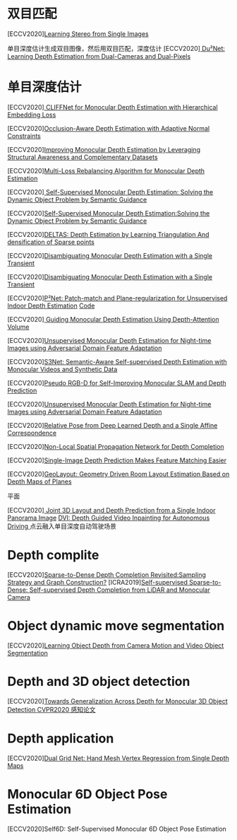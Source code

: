 # 双目匹配
[ECCV2020][Learning Stereo from Single Images](https://www.ecva.net/papers/eccv_2020/papers_ECCV/papers/123460698.pdf)

单目深度估计生成双目图像，然后用双目匹配，深度估计
[ECCV2020][ Du²Net: Learning Depth Estimation from Dual-Cameras and Dual-Pixels](https://www.ecva.net/papers/eccv_2020/papers_ECCV/papers/123460562.pdf)


# 单目深度估计 
[ECCV2020][ CLIFFNet for Monocular Depth Estimation with Hierarchical Embedding Loss](https://www.ecva.net/papers/eccv_2020/papers_ECCV/papers/123500307.pdf)

[ECCV2020][Occlusion-Aware Depth Estimation with Adaptive Normal Constraints](https://www.ecva.net/papers/eccv_2020/papers_ECCV/papers/123540613.pdf)

[ECCV2020][Improving Monocular Depth Estimation by Leveraging Structural Awareness and Complementary Datasets](https://www.ecva.net/papers/eccv_2020/papers_ECCV/papers/123590086.pdf)

[ECCV2020][Multi-Loss Rebalancing Algorithm for Monocular Depth Estimation](https://www.ecva.net/papers/eccv_2020/papers_ECCV/papers/123620766.pdf)

[ECCV2020][ Self-Supervised Monocular Depth Estimation: Solving the Dynamic Object Problem by Semantic Guidance](https://www.ecva.net/papers/eccv_2020/papers_ECCV/papers/123650579.pdf)

[ECCV2020][Self-Supervised Monocular Depth Estimation:Solving the Dynamic Object Problem by Semantic Guidance](https://www.ecva.net/papers/eccv_2020/papers_ECCV/papers/123650579.pdf)

[ECCV2020][DELTAS: Depth Estimation by Learning Triangulation And densification of Sparse points](https://www.ecva.net/papers/eccv_2020/papers_ECCV/papers/123660103.pdf)

[ECCV2020][Disambiguating Monocular Depth Estimation with a Single Transient](https://www.ecva.net/papers/eccv_2020/papers_ECCV/papers/123660137.pdf)

[ECCV2020][Disambiguating Monocular Depth Estimation
with a Single Transient](https://www.ecva.net/papers/eccv_2020/papers_ECCV/papers/123660137.pdf)

[ECCV2020][P²Net: Patch-match and Plane-regularization for Unsupervised Indoor Depth Estimation](https://www.ecva.net/papers/eccv_2020/papers_ECCV/papers/123690205.pdf)
[Code](https://github.com/svip-lab/Indoor-SfMLearner)

[ECCV2020][ Guiding Monocular Depth Estimation Using Depth-Attention Volume](https://www.ecva.net/papers/eccv_2020/papers_ECCV/papers/123710579.pdf)

[ECCV2020][Unsupervised Monocular Depth Estimation for Night-time Images using Adversarial Domain Feature Adaptation](https://www.ecva.net/papers/eccv_2020/papers_ECCV/papers/123730443.pdf)

[ECCV2020][S3Net: Semantic-Aware Self-supervised Depth Estimation with Monocular Videos and Synthetic Data](https://www.ecva.net/papers/eccv_2020/papers_ECCV/papers/123750052.pdf)

[ECCV2020][Pseudo RGB-D for Self-Improving Monocular SLAM and Depth Prediction](https://www.ecva.net/papers/eccv_2020/papers_ECCV/papers/123560426.pdf)

[ECCV2020][Unsupervised Monocular Depth Estimation for Night-time Images using Adversarial Domain Feature Adaptation](https://www.ecva.net/papers/eccv_2020/papers_ECCV/papers/123730443.pdf)

[ECCV2020][Relative Pose from Deep Learned Depth and a Single Affine Correspondence](https://www.ecva.net/papers/eccv_2020/papers_ECCV/papers/123570613.pdf)

[ECCV2020][Non-Local Spatial Propagation Network for Depth Completion](https://www.ecva.net/papers/eccv_2020/papers_ECCV/papers/123580120.pdf)

[ECCV2020][Single-Image Depth Prediction Makes Feature Matching Easier](https://www.ecva.net/papers/eccv_2020/papers_ECCV/papers/123610460.pdf)

[ECCV2020][GeoLayout: Geometry Driven Room Layout Estimation Based on Depth Maps of Planes](https://www.ecva.net/papers/eccv_2020/papers_ECCV/html/2606_ECCV_2020_paper.php)

平面

[ECCV2020][ Joint 3D Layout and Depth Prediction from a Single Indoor Panorama Image](https://www.ecva.net/papers/eccv_2020/papers_ECCV/papers/123610647.pdf)
[DVI: Depth Guided Video Inpainting for Autonomous Driving ](https://www.ecva.net/papers/eccv_2020/papers_ECCV/papers/123660001.pdf)
点云融入单目深度自动驾驶场景


# Depth complite
[ECCV2020][Sparse-to-Dense Depth Completion Revisited:Sampling Strategy and Graph Construction?](https://www.ecva.net/papers/eccv_2020/papers_ECCV/papers/123660681.pdf)
[ICRA2019][Self-supervised Sparse-to-Dense: Self-supervised Depth Completion from LiDAR and Monocular Camera](https://github.com/fangchangma/self-supervised-depth-completion)




# Object dynamic move segmentation 
[ECCV2020][Learning Object Depth from Camera Motion and Video Object Segmentation](https://www.ecva.net/papers/eccv_2020/papers_ECCV/papers/123520290.pdf)

# Depth and 3D object detection 
[ECCV2020][Towards Generalization Across Depth for Monocular 3D Object Detection ](https://www.ecva.net/papers/eccv_2020/papers_ECCV/papers/123670766.pdf)
[CVPR2020 感知论文](https://zhuanlan.zhihu.com/p/151596272)

# Depth application  
[ECCV2020][Dual Grid Net: Hand Mesh Vertex Regression from Single Depth Maps](https://www.ecva.net/papers/eccv_2020/papers_ECCV/papers/123750443.pdf)

#  Monocular 6D Object Pose Estimation
[ECCV2020]Self6D: Self-Supervised Monocular 6D Object Pose Estimation
